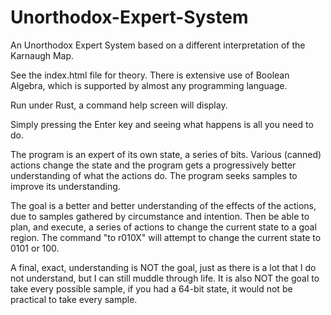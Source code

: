 # Unorthodox-Expert-System
An Unorthodox Expert System based on a different interpretation of the Karnaugh Map.

See the index.html file for theory. There is extensive use of Boolean Algebra, which is supported by almost any programming language.

Run under Rust, a command help screen will display.  

Simply pressing the Enter key and seeing what happens is all you need to do.

The program is an expert of its own state, a series of bits.  Various (canned) actions change the state and the program
gets a progressively better understanding of what the actions do.  The program seeks samples to 
improve its understanding.

The goal is a better and better understanding of the effects of the actions, due to samples gathered by circumstance and
intention. Then be able to plan, and execute, a series of actions to change the current state to a goal region.  The command
"to r010X" will attempt to change the current state to 0101 or 100.

A final, exact, understanding is NOT the goal, just as there is a lot that I do not understand, but
I can still muddle through life. It is also NOT the goal to take every possible sample, if you had a
64-bit state, it would not be practical to take every sample.
